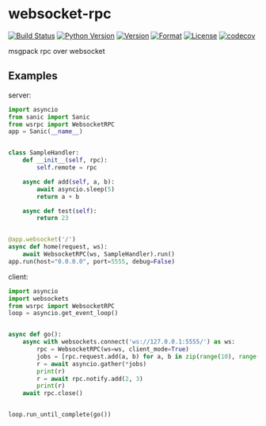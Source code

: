 # websocket-rpc

[![Build Status](https://travis-ci.org/guyingbo/websocket-rpc.svg?branch=master)](https://travis-ci.org/guyingbo/websocket-rpc)
[![Python Version](https://img.shields.io/pypi/pyversions/websocket-rpc.svg)](https://pypi.python.org/pypi/websocket-rpc)
[![Version](https://img.shields.io/pypi/v/websocket-rpc.svg)](https://pypi.python.org/pypi/websocket-rpc)
[![Format](https://img.shields.io/pypi/format/websocket-rpc.svg)](https://pypi.python.org/pypi/websocket-rpc)
[![License](https://img.shields.io/pypi/l/websocket-rpc.svg)](https://pypi.python.org/pypi/websocket-rpc)
[![codecov](https://codecov.io/gh/guyingbo/websocket-rpc/branch/master/graph/badge.svg)](https://codecov.io/gh/guyingbo/websocket-rpc)

msgpack rpc over websocket

## Examples

server:
```python
import asyncio
from sanic import Sanic
from wsrpc import WebsocketRPC
app = Sanic(__name__)


class SampleHandler:
    def __init__(self, rpc):
        self.remote = rpc

    async def add(self, a, b):
        await asyncio.sleep(5)
        return a + b

    async def test(self):
        return 23


@app.websocket('/')
async def home(request, ws):
    await WebsocketRPC(ws, SampleHandler).run()
app.run(host="0.0.0.0", port=5555, debug=False)
```

client:
```python
import asyncio
import websockets
from wsrpc import WebsocketRPC
loop = asyncio.get_event_loop()


async def go():
    async with websockets.connect('ws://127.0.0.1:5555/') as ws:
        rpc = WebsocketRPC(ws=ws, client_mode=True)
        jobs = [rpc.request.add(a, b) for a, b in zip(range(10), range(5, 15))]
        r = await asyncio.gather(*jobs)
        print(r)
        r = await rpc.notify.add(2, 3)
        print(r)
    await rpc.close()


loop.run_until_complete(go())
```
